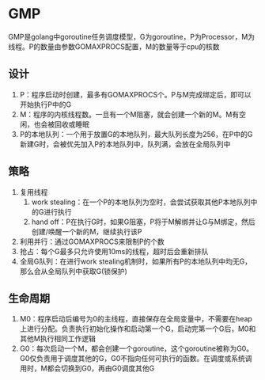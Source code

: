 # GMP
GMP是golang中goroutine任务调度模型，G为goroutine，P为Processor，M为线程。P的数量由参数GOMAXPROCS配置，M的数量等于cpu的核数

## 设计
1. P：程序启动时创建，最多有GOMAXPROCS个。P与M完成绑定后，即可以开始执行P中的G
2. M：程序的内核线程数。一旦有一个M阻塞，就会创建一个新的M。M有空闲，也会被回收或睡眠
3. P的本地队列：一个用于放置G的本地队列，最大队列长度为256，在P中的G新建G时，会被优先加入P的本地队列中，队列满，会放在全局队列中

## 策略
1. 复用线程
   1. work stealing：在一个P的本地队列为空时，会尝试获取其他P本地队列中的G进行执行
   2. hand off：P在执行G时，如果G阻塞，P将于M解绑并让G与M绑定，然后创建/唤醒一个新的M，继续执行该P
2. 利用并行：通过GOMAXPROCS来限制P的个数
3. 抢占：每个G最多只允许使用10ms的线程，超时后会重新排队
4. 全局G队列：在进行work stealing机制时，如果所有P的本地队列中均无G，那么会从全局队列中获取G(锁保护)

## 生命周期
1. M0：程序启动后编号为0的主线程，直接保存在全局变量中，不需要在heap上进行分配。负责执行初始化操作和启动第一个G，启动完第一个G后，M0和其他M执行相同工作逻辑
2. G0：每次启动一个M，都会创建一个goroutine，这个goroutine被称为G0。G0仅负责用于调度其他的G，G0不指向任何可执行的函数。在调度或系统调用时，M都会切换到G0，再由G0调度其他G